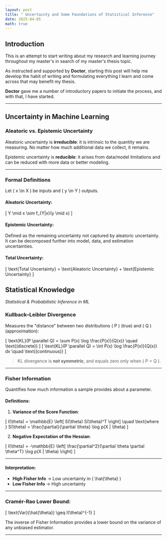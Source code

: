```yaml
---
layout: post
title: " Uncertainty and Some Foundations of Statistical Inference"
date: 2025-04-05
math: true
---
```


## Introduction

This is an attempt to start writing about my research and learning journey throughout my master's in search of my master's thesis topic. 

As instructed and supported by **Doctor**, starting this post will help me develop the habit of writing and formulating everything I learn and come across that may benefit my thesis. 

**Doctor** gave me a number of introductory papers to initiate the process, and with that, I have started.

---

## Uncertainty in Machine Learning

### Aleatoric vs. Epistemic Uncertainty

Aleatoric uncertainty is **irreducible**: it is intrinsic to the quantity we are measuring. No matter how much additional data we collect, it remains.

Epistemic uncertainty is **reducible**: it arises from data/model limitations and can be reduced with more data or better modeling.

---

### Formal Definitions

Let \( x \in X \) be inputs and \( y \in Y \) outputs.

#### Aleatoric Uncertainty:

\[
Y \mid x \sim f_{Y|x}(y \mid x)
\]

#### Epistemic Uncertainty:

Defined as the remaining uncertainty not captured by aleatoric uncertainty. It can be decomposed further into model, data, and estimation uncertainties.

#### Total Uncertainty:

\[
\text{Total Uncertainty} = \text{Aleatoric Uncertainty} + \text{Epistemic Uncertainty}
\]

##  Statistical Knowledge  
*Statistical & Probabilistic Inference in ML*

### Kullback–Leibler Divergence

Measures the "distance" between two distributions \( P \) (true) and \( Q \) (approximation):

\[
\text{KL}(P \parallel Q) = \sum P(x) \log \frac{P(x)}{Q(x)} \quad \text{(discrete)}
\]
\[
\text{KL}(P \parallel Q) = \int P(x) \log \frac{P(x)}{Q(x)} dx \quad \text{(continuous)}
\]

> KL divergence is **not symmetric**, and equals zero only when \( P = Q \).

---

### Fisher Information

Quantifies how much information a sample provides about a parameter.

#### Definitions:

1. **Variance of the Score Function**:

\[
I(\theta) = \mathbb{E} \left[ S(\theta) S(\theta)^T \right]
\quad \text{where } S(\theta) = \frac{\partial}{\partial \theta} \log p(X | \theta)
\]

2. **Negative Expectation of the Hessian**:

\[
I(\theta) = -\mathbb{E} \left[ \frac{\partial^2}{\partial \theta \partial \theta^T} \log p(X | \theta) \right]
\]

---

#### Interpretation:

- **High Fisher Info** → Low uncertainty in \( \hat{\theta} \)
- **Low Fisher Info** → High uncertainty

---

### Cramér-Rao Lower Bound:

\[
\text{Var}(\hat{\theta}) \geq I(\theta)^{-1}
\]

The inverse of Fisher Information provides a lower bound on the variance of any unbiased estimator.

---

